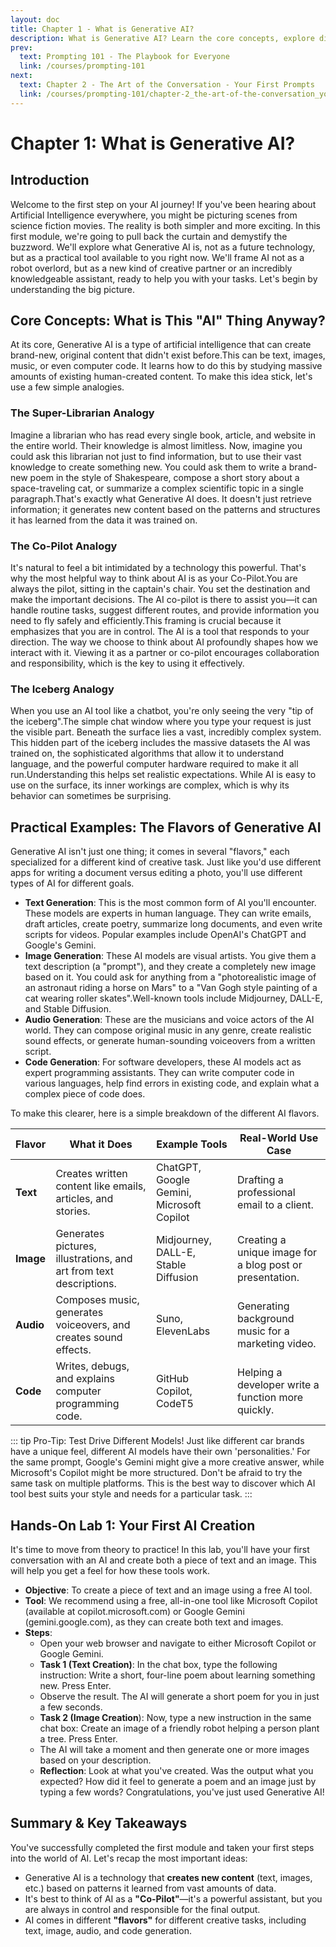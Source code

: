 ```yaml
---
layout: doc
title: Chapter 1 - What is Generative AI?
description: What is Generative AI? Learn the core concepts, explore different types like text and image generation, and create your first AI content with a hands-on lab for beginners.
prev:
  text: Prompting 101 - The Playbook for Everyone
  link: /courses/prompting-101
next:
  text: Chapter 2 - The Art of the Conversation - Your First Prompts
  link: /courses/prompting-101/chapter-2_the-art-of-the-conversation_your-first-prompts
---
```

# Chapter 1: What is Generative AI?

## Introduction

Welcome to the first step on your AI journey! If you've been hearing about Artificial Intelligence everywhere, you might be picturing scenes from science fiction movies. The reality is both simpler and more exciting. In this first module, we're going to pull back the curtain and demystify the buzzword. We'll explore what Generative AI is, not as a future technology, but as a practical tool available to you right now. We'll frame AI not as a robot overlord, but as a new kind of creative partner or an incredibly knowledgeable assistant, ready to help you with your tasks. Let's begin by understanding the big picture.

## Core Concepts: What is This "AI" Thing Anyway?

At its core, Generative AI is a type of artificial intelligence that can create brand-new, original content that didn't exist before.This can be text, images, music, or even computer code. It learns how to do this by studying massive amounts of existing human-created content. To make this idea stick, let's use a few simple analogies.

### The Super-Librarian Analogy

Imagine a librarian who has read every single book, article, and website in the entire world. Their knowledge is almost limitless. Now, imagine you could ask this librarian not just to find information, but to use their vast knowledge to create something new. You could ask them to write a brand-new poem in the style of Shakespeare, compose a short story about a space-traveling cat, or summarize a complex scientific topic in a single paragraph.That's exactly what Generative AI does. It doesn't just retrieve information; it generates new content based on the patterns and structures it has learned from the data it was trained on.

### The Co-Pilot Analogy

It's natural to feel a bit intimidated by a technology this powerful. That's why the most helpful way to think about AI is as your Co-Pilot.You are always the pilot, sitting in the captain's chair. You set the destination and make the important decisions. The AI co-pilot is there to assist you—it can handle routine tasks, suggest different routes, and provide information you need to fly safely and efficiently.This framing is crucial because it emphasizes that you are in control. The AI is a tool that responds to your direction. The way we choose to think about AI profoundly shapes how we interact with it. Viewing it as a partner or co-pilot encourages collaboration and responsibility, which is the key to using it effectively.

### The Iceberg Analogy

When you use an AI tool like a chatbot, you're only seeing the very "tip of the iceberg".The simple chat window where you type your request is just the visible part. Beneath the surface lies a vast, incredibly complex system. This hidden part of the iceberg includes the massive datasets the AI was trained on, the sophisticated algorithms that allow it to understand language, and the powerful computer hardware required to make it all run.Understanding this helps set realistic expectations. While AI is easy to use on the surface, its inner workings are complex, which is why its behavior can sometimes be surprising.

## Practical Examples: The Flavors of Generative AI

Generative AI isn't just one thing; it comes in several "flavors," each specialized for a different kind of creative task. Just like you'd use different apps for writing a document versus editing a photo, you'll use different types of AI for different goals.

- **Text Generation**: This is the most common form of AI you'll encounter. These models are experts in human language. They can write emails, draft articles, create poetry, summarize long documents, and even write scripts for videos. Popular examples include OpenAI's ChatGPT and Google's Gemini.
- **Image Generation**: These AI models are visual artists. You give them a text description (a "prompt"), and they create a completely new image based on it. You could ask for anything from a "photorealistic image of an astronaut riding a horse on Mars" to a "Van Gogh style painting of a cat wearing roller skates".Well-known tools include Midjourney, DALL-E, and Stable Diffusion.
- **Audio Generation**: These are the musicians and voice actors of the AI world. They can compose original music in any genre, create realistic sound effects, or generate human-sounding voiceovers from a written script.
- **Code Generation**: For software developers, these AI models act as expert programming assistants. They can write computer code in various languages, help find errors in existing code, and explain what a complex piece of code does.

To make this clearer, here is a simple breakdown of the different AI flavors.

| Flavor          | What it Does                                                       | Example Tools                             | Real-World Use Case                                      |
| --------------- | ------------------------------------------------------------------ | ----------------------------------------- | -------------------------------------------------------- |
| **Text**  | Creates written content like emails, articles, and stories.        | ChatGPT, Google Gemini, Microsoft Copilot | Drafting a professional email to a client.               |
| **Image** | Generates pictures, illustrations, and art from text descriptions. | Midjourney, DALL-E, Stable Diffusion      | Creating a unique image for a blog post or presentation. |
| **Audio** | Composes music, generates voiceovers, and creates sound effects.   | Suno, ElevenLabs                          | Generating background music for a marketing video.       |
| **Code**  | Writes, debugs, and explains computer programming code.            | GitHub Copilot, CodeT5                    | Helping a developer write a function more quickly.       |

::: tip Pro-Tip: Test Drive Different Models!
Just like different car brands have a unique feel, different AI models have their own 'personalities.' For the same prompt, Google's Gemini might give a more creative answer, while Microsoft's Copilot might be more structured. Don't be afraid to try the same task on multiple platforms. This is the best way to discover which AI tool best suits your style and needs for a particular task.
:::

## Hands-On Lab 1: Your First AI Creation

It's time to move from theory to practice! In this lab, you'll have your first conversation with an AI and create both a piece of text and an image. This will help you get a feel for how these tools work.

- **Objective**: To create a piece of text and an image using a free AI tool.
- **Tool**: We recommend using a free, all-in-one tool like Microsoft Copilot (available at copilot.microsoft.com) or Google Gemini (gemini.google.com), as they can create both text and images.
- **Steps**:
  - Open your web browser and navigate to either Microsoft Copilot or Google Gemini.
  - **Task 1 (Text Creation)**: In the chat box, type the following instruction: Write a short, four-line poem about learning something new. Press Enter.
  - Observe the result. The AI will generate a short poem for you in just a few seconds.
  - **Task 2 (Image Creation**): Now, type a new instruction in the same chat box: Create an image of a friendly robot helping a person plant a tree. Press Enter.
  - The AI will take a moment and then generate one or more images based on your description.
  - **Reflection**: Look at what you've created. Was the output what you expected? How did it feel to generate a poem and an image just by typing a few words? Congratulations, you've just used Generative AI!

## Summary & Key Takeaways

You've successfully completed the first module and taken your first steps into the world of AI. Let's recap the most important ideas:

- Generative AI is a technology that **creates new content** (text, images, etc.) based on patterns it learned from vast amounts of data.
- It's best to think of AI as a **"Co-Pilot"**—it's a powerful assistant, but you are always in control and responsible for the final output.
- AI comes in different **"flavors"** for different creative tasks, including text, image, audio, and code generation.
